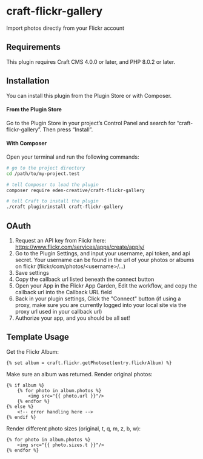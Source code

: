 # craft-flickr-gallery

Import photos directly from your Flickr account

## Requirements

This plugin requires Craft CMS 4.0.0 or later, and PHP 8.0.2 or later.

## Installation

You can install this plugin from the Plugin Store or with Composer.

#### From the Plugin Store

Go to the Plugin Store in your project’s Control Panel and search for “craft-flickr-gallery”. Then press “Install”.

#### With Composer

Open your terminal and run the following commands:

```bash
# go to the project directory
cd /path/to/my-project.test

# tell Composer to load the plugin
composer require eden-creative/craft-flickr-gallery

# tell Craft to install the plugin
./craft plugin/install craft-flickr-gallery
```


## OAuth
1. Request an API key from Flickr here: https://www.flickr.com/services/apps/create/apply/
2. Go to the Plugin Settings, and input your username, api token, and api secret.
    Your username can be found in the url of your photos or albums on flickr (flickr/com/photos/&lt;username&gt;/...)
3. Save settings
4. Copy the callback url listed beneath the connect button
5. Open your App in the Flickr App Garden, Edit the workflow, and copy the callback url into the Callback URL field
6. Back in your plugin settings, Click the "Connect" button (if using a proxy, make sure you are currently logged into your local site via the proxy url used in your callback url)
7. Authorize your app, and you should be all set!





## Template Usage
Get the Flickr Album:

```
{% set album = craft.flickr.getPhotoset(entry.flickrAlbum) %}
```

Make sure an album was returned. Render original photos:

```
{% if album %}
    {% for photo in album.photos %}
        <img src="{{ photo.url }}"/>
    {% endfor %}
{% else %}
    <!-- error handling here -->
{% endif %}
```

Render different photo sizes (original, t, q, m, z, b, w):

```
{% for photo in album.photos %}
    <img src="{{ photo.sizes.t }}"/>
{% endfor %}
```